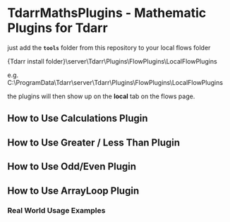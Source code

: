 # TdarrMathsPlugins - Mathematic Plugins for Tdarr

just add the **`tools`** folder from this repository to your local flows folder

{Tdarr install folder}\server\Tdarr\Plugins\FlowPlugins\LocalFlowPlugins

e.g. C:\ProgramData\Tdarr\server\Tdarr\Plugins\FlowPlugins\LocalFlowPlugins

the plugins will then show up on the **local** tab on the flows page.

## How to Use Calculations Plugin

## How to Use Greater / Less Than Plugin

## How to Use Odd/Even Plugin

## How to Use ArrayLoop Plugin

### Real World Usage Examples
